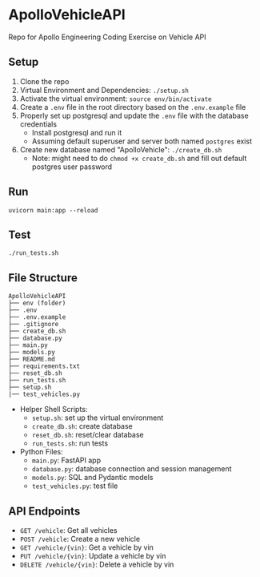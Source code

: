 # ApolloVehicleAPI
Repo for Apollo Engineering Coding Exercise on Vehicle API

## Setup
1. Clone the repo
2. Virtual Environment and Dependencies: ```./setup.sh```
3. Activate the virtual environment: ```source env/bin/activate```
4. Create a ```.env``` file in the root directory based on the ```.env.example``` file
5. Properly set up postgresql and update the ```.env``` file with the database credentials
    - Install postgresql and run it
    - Assuming default superuser and server both named ```postgres``` exist
6. Create new database named "ApolloVehicle": ```./create_db.sh```
    - Note: might need to do ```chmod +x create_db.sh``` and fill out default postgres user password

## Run

```uvicorn main:app --reload```

## Test

```./run_tests.sh```

## File Structure
```
ApolloVehicleAPI
├── env (folder)
├── .env
├── .env.example
├── .gitignore
├── create_db.sh
├── database.py
├── main.py
├── models.py
├── README.md
├── requirements.txt
├── reset_db.sh
├── run_tests.sh
├── setup.sh
|── test_vehicles.py
```

- Helper Shell Scripts:
    - ```setup.sh```: set up the virtual environment
    - ```create_db.sh```: create database
    - ```reset_db.sh```: reset/clear database
    - ```run_tests.sh```: run tests
- Python Files:
    - ```main.py```: FastAPI app
    - ```database.py```: database connection and session management
    - ```models.py```: SQL and Pydantic models
    - ```test_vehicles.py```: test file

## API Endpoints
- ```GET /vehicle```: Get all vehicles
- ```POST /vehicle```: Create a new vehicle
- ```GET /vehicle/{vin}```: Get a vehicle by vin
- ```PUT /vehicle/{vin}```: Update a vehicle by vin
- ```DELETE /vehicle/{vin}```: Delete a vehicle by vin

